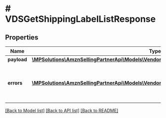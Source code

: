 # # VDSGetShippingLabelListResponse

## Properties

Name | Type | Description | Notes
------------ | ------------- | ------------- | -------------
**payload** | [**\MPSolutions\AmznSellingPartnerApi\Models\VendorDirectFulfillmentShipping\VDSShippingLabelList**](VDSShippingLabelList.md) |  | [optional]
**errors** | [**\MPSolutions\AmznSellingPartnerApi\Models\VendorDirectFulfillmentShipping\VDSError[]**](VDSError.md) | A list of error responses returned when a request is unsuccessful. | [optional]

[[Back to Model list]](../../README.md#models) [[Back to API list]](../../README.md#endpoints) [[Back to README]](../../README.md)
